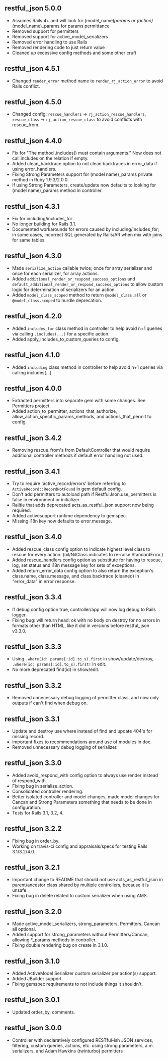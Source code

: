 ## restful_json 5.0.0 ##

* Assumes Rails 4+ and will look for (model_name)_params or (action)_(model_name)_params for params permittance
* Removed support for permitters
* Removed support for active_model_serializers
* Removed error handling to use Rails
* Removed rendering code to just return value
* Cleaned up excessive config methods and some other cruft

## restful_json 4.5.1 ##

* Changed `render_error` method name to `render_rj_action_error` to avoid Rails conflict.

## restful_json 4.5.0 ##

* Changed config: `rescue_handlers` -> `rj_action_rescue_handlers`, `rescue_class` -> `rj_action_rescue_class` to avoid conflicts with rescue_from.

## restful_json 4.4.0 ##

* Fix for "The method .includes() must contain arguments." Now does not call includes on the relation if empty.
* Added clean_backtrace option to not clean backtraces in error_data if using error_handlers.
* Fixing Strong Parameters support for (model name)_params private method in Ruby 1.9.3/2.0.0.
* If using Strong Parameters, create/update now defaults to looking for (model name)_params method in controller.
 
## restful_json 4.3.1 ##

* Fix for including/includes_for
* No longer building for Rails 3.1.
* Documented workarounds for errors caused by including/includes_for; in some cases, incorrect SQL generated by Rails/AR when mix with joins for same tables.

## restful_json 4.3.0 ##

* Made `serialize_action` callable twice; once for array serializer and once for each serializer, for array actions.
* Added `additional_render_or_respond_success_options` and `default_additional_render_or_respond_success_options` to allow custom logic for determination of serializers for an action.
* Added `model_class_scoped` method to return `@model_class.all` or `@model_class.scoped` to hurdle deprecation.

## restful_json 4.2.0 ##

* Added `includes_for` class method in controller to help avoid n+1 queries via calling `.includes(...)` for a specific action.
* Added apply_includes_to_custom_queries to config.

## restful_json 4.1.0 ##

* Added `including` class method in controller to help avoid n+1 queries via calling includes(...).

## restful_json 4.0.0 ##

* Extracted permitters into separate gem with some changes. See Permitters project.
* Added action_to_permitter, actions_that_authorize, allow_action_specific_params_methods, and actions_that_permit to config.

## restful_json 3.4.2 ##

* Removing rescue_from's from DefaultController that would require additional controller methods if default error handling not used.

## restful_json 3.4.1 ##

* Try to require 'active_record/errors' before referring to `ActiveRecord::RecordNotFound` in gem default config.
* Don't add permitters to autoload path if RestfulJson.use_permitters is false in environment or initializer.
* Railtie that adds deprecated acts_as_restful_json support now being required.
* Added activesupport runtime dependency to gemspec.
* Missing i18n key now defaults to error.message.

## restful_json 3.4.0 ##

* Added rescue_class config option to indicate highest level class to rescue for every action. (nil/NilClass indicates to re-raise StandardError.)
* Added rescue_handlers config option as substitute for having to rescue, log, set status and i18n message key for sets of exceptions.
* Added return_error_data config option to also return the exception's class.name, class.message, and class.backtrace (cleaned) in "error_data" in error response.

## restful_json 3.3.4 ##

* If debug config option true, controller/app will now log debug to Rails logger.
* Fixing bug: will return head: ok with no body on destroy for no errors in formats other than HTML, like it did in versions before restful_json v3.3.0.

## restful_json 3.3.3 ##

* Using `.where(id: params[:id].to_s).first` in show/update/destroy, `.where(id: params[:id].to_s).first!` in edit.
* No more deprecated find(id) in show/edit.

## restful_json 3.3.2 ##

* Removed unnecessary debug logging of permitter class, and now only outputs if can't find when debug on.

## restful_json 3.3.1 ##

* Update and destroy use where instead of find and update 404's for missing record.
* Important fixes to recommendations around use of modules in doc.
* Removed unnecessary debug logging of serializer.

## restful_json 3.3.0 ##

* Added avoid_respond_with config option to always use render instead of respond_with.
* Fixing bug in serialize_action.
* Consolidated controller rendering.
* Better isolated controller and model changes, made model changes for Cancan and Strong Parameters something that needs to be done in configuration.
* Tests for Rails 3.1, 3.2, 4.

## restful_json 3.2.2 ##

* Fixing bug in order_by.
* Working on travis-ci config and appraisals/specs for testing Rails 3.1/3.2/4.0.

## restful_json 3.2.1 ##

* Important change to README that should not use acts_as_restful_json in parent/ancestor class shared by multiple controllers, because it is unsafe.
* Fixing bug in delete related to custom serializer when using AMS.

## restful_json 3.2.0 ##

* Made active_model_serializers, strong_parameters, Permitters, Cancan all optional.
* Added support for strong_parameters without Permitters/Cancan, allowing *_params methods in controller.
* Fixing double rendering bug on create in 3.1.0.

## restful_json 3.1.0 ##

* Added ActiveModel Serializer custom serializer per action(s) support.
* Added JBuilder support.
* Fixing gemspec requirements to not include things it shouldn't.

## restful_json 3.0.1 ##

* Updated order_by, comments.

## restful_json 3.0.0 ##

* Controller with declaratively configured RESTful-ish JSON services, filtering, custom queries, actions, etc. using strong parameters, a.m. serializers, and Adam Hawkins (twinturbo) permitters
